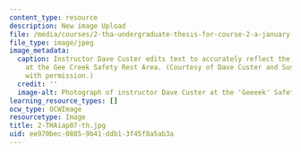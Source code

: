 ```yaml
---
content_type: resource
description: New image Upload
file: /media/courses/2-tha-undergraduate-thesis-for-course-2-a-january-iap-2007/ee970bec08859b41ddb13f45f8a5ab3a_2-THAiap07-th.jpg
file_type: image/jpeg
image_metadata:
  caption: Instructor Dave Custer edits text to accurately reflect the author's intentions
    at the Gee Creek Safety Rest Area. (Courtesy of Dave Custer and Susan Ruff. Used
    with permission.)
  credit: ''
  image-alt: Photograph of instructor Dave Custer at the 'Geeeek' Safety Area.
learning_resource_types: []
ocw_type: OCWImage
resourcetype: Image
title: 2-THAiap07-th.jpg
uid: ee970bec-0885-9b41-ddb1-3f45f8a5ab3a
---
```

